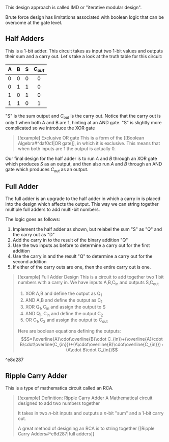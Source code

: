 This design approach is called IMD or "iterative modular design".

Brute force design has limitations associated with boolean logic that can be overcome at the gate level.

## Half Adders
This is a 1-bit adder. This circuit takes as input two 1-bit values and outputs their sum and a carry out.
Let's take a look at the truth table for this circuit:

| A   | B   | S   | $C_{out}$ |
| --- | --- | --- |:---------:|
| 0   | 0   | 0   |     0     |
| 0   | 1   | 1   |     0     |
| 1   | 0   | 1   |     0     |
| 1   | 1   | 0   |     1     |

"S" is the sum output and $C_{out}$ is the carry out. Notice that the carry out is only 1 when both A and B are 1, hinting at an AND gate.
"S" is slightly more complicated so we introduce the XOR gate
>[!example] Exclusive OR gate
>This is a form of the [[Boolean Algebra#^daf0c1|OR gate]], in which it is exclusive.
>This means that when both inputs are $1$ the output is actually $0$.

Our final design for the half adder is to run $A$ and $B$ through an XOR gate which produces $S$ as an output, and then also run $A$ and $B$ through an AND gate which produces $C_{out}$ as an output.

## Full Adder
The full adder is an upgrade to the half adder in which a carry in is placed into the design which affects the output. This way we can string together multiple full adders to add multi-bit numbers.

The logic goes as follows:
1. Implement the half adder as shown, but relabel the sum "S" as "Q" and the carry out as "D"
2. Add the carry in to the result of the binary addition "Q"
3. Use the two inputs as before to determine a carry out for the first addition
4. Use the carry in and the result "Q" to determine a carry out for the second addition
5. If either of the carry outs are one, then the entire carry out is one.

>[!example] Full Adder Design
>This is a circuit to add together two 1 bit numbers with a carry in.
>We have inputs $\text{A,B,C}_{\text{in}}$ and outputs $\text{S,C}_{\text{out}}$
>1. XOR $\text{A,B}$ and define the output as $\text{Q}_{1}$
>2. AND $\text{A,B}$ and define the output as $\text{C}_1$
>3. XOR $\text{Q}_1,\text{C}_{\text{in}}$ and assign the output to $\text{S}$
>4. AND $\text{Q}_1,\text{C}_{\text{in}}$ and define the output $\text{C}_2$
>5. OR $\text{C}_1,\text{C}_2$ and assign the output to $\text{C}_{\text{out}}$
>
>Here are boolean equations defining the outputs:
>$$S=(\overline{A}\cdot\overline{B}\cdot C_{in})+(\overline{A}\cdot B\cdot\overline{C_{in}})+(A\cdot\overline{B}\cdot\overline{C_{in}})+(A\cdot B\cdot C_{in})$$

^e8d287

## Ripple Carry Adder
This is a type of mathematica circuit called an RCA.
>[!example] Definition: Ripple Carry Adder
>A Mathematical circuit designed to add two numbers together
>
>It takes in two $n$-bit inputs and outputs a $n$-bit "sum" and a 1-bit carry out.
>
>A great method of designing an RCA is to string together [[Ripple Carry Adders#^e8d287|full adders]]
